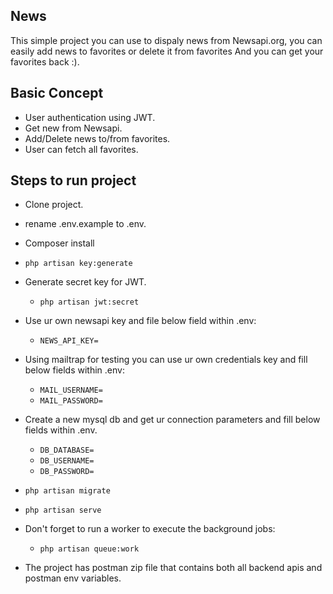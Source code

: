 ## News
This simple project you can use to dispaly news from Newsapi.org, you can easily add news to favorites or delete it from favorites And you can get your favorites back :).

## Basic Concept
* User authentication using JWT.
* Get new from Newsapi.
* Add/Delete news to/from favorites.
* User can fetch all favorites.


## Steps to run project
* Clone project.
* rename .env.example to .env.
* Composer install
* `php artisan key:generate`
* Generate secret key for JWT.
    * `php artisan jwt:secret`
* Use ur own newsapi key and file below field within .env:
    * `NEWS_API_KEY=`
* Using mailtrap for testing you can use ur own credentials key and fill below fields within .env:
    * `MAIL_USERNAME=`
    * `MAIL_PASSWORD=`
* Create a new mysql db and get ur connection parameters and fill below fields within .env.
    * `DB_DATABASE=`
    * `DB_USERNAME=`
    * `DB_PASSWORD=`
* `php artisan migrate`
* `php artisan serve`
* Don't forget to run a worker to execute the background jobs:
    * `php artisan queue:work`

* The project has postman zip file that contains both all backend apis and postman env variables.
